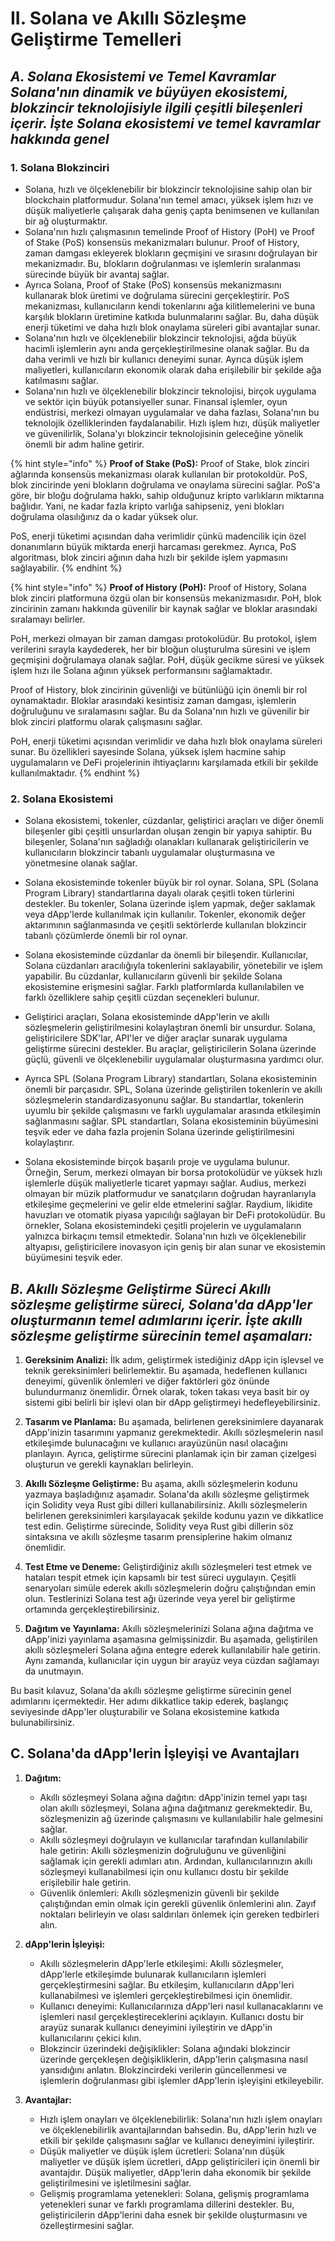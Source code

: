 # II. Solana ve Akıllı Sözleşme Geliştirme Temelleri

## _**A. Solana Ekosistemi ve Temel Kavramlar Solana'nın dinamik ve büyüyen ekosistemi, blokzincir teknolojisiyle ilgili çeşitli bileşenleri içerir. İşte Solana ekosistemi ve temel kavramlar hakkında genel**_

### 1. Solana Blokzinciri

* Solana, hızlı ve ölçeklenebilir bir blokzincir teknolojisine sahip olan bir blockchain platformudur. Solana'nın temel amacı, yüksek işlem hızı ve düşük maliyetlerle çalışarak daha geniş çapta benimsenen ve kullanılan bir ağ oluşturmaktır.
* Solana'nın hızlı çalışmasının temelinde Proof of History (PoH) ve Proof of Stake (PoS) konsensüs mekanizmaları bulunur. Proof of History, zaman damgası ekleyerek blokların geçmişini ve sırasını doğrulayan bir mekanizmadır. Bu, blokların doğrulanması ve işlemlerin sıralanması sürecinde büyük bir avantaj sağlar.
* Ayrıca Solana, Proof of Stake (PoS) konsensüs mekanizmasını kullanarak blok üretimi ve doğrulama sürecini gerçekleştirir. PoS mekanizması, kullanıcıların kendi tokenlarını ağa kilitlemelerini ve buna karşılık blokların üretimine katkıda bulunmalarını sağlar. Bu, daha düşük enerji tüketimi ve daha hızlı blok onaylama süreleri gibi avantajlar sunar.
* Solana'nın hızlı ve ölçeklenebilir blokzincir teknolojisi, ağda büyük hacimli işlemlerin aynı anda gerçekleştirilmesine olanak sağlar. Bu da daha verimli ve hızlı bir kullanıcı deneyimi sunar. Ayrıca düşük işlem maliyetleri, kullanıcıların ekonomik olarak daha erişilebilir bir şekilde ağa katılmasını sağlar.
* Solana'nın hızlı ve ölçeklenebilir blokzincir teknolojisi, birçok uygulama ve sektör için büyük potansiyeller sunar. Finansal işlemler, oyun endüstrisi, merkezi olmayan uygulamalar ve daha fazlası, Solana'nın bu teknolojik özelliklerinden faydalanabilir. Hızlı işlem hızı, düşük maliyetler ve güvenilirlik, Solana'yı blokzincir teknolojisinin geleceğine yönelik önemli bir adım haline getirir.



{% hint style="info" %}
**Proof of Stake (PoS):** Proof of Stake, blok zinciri ağlarında konsensüs mekanizması olarak kullanılan bir protokoldür. PoS, blok zincirinde yeni blokların doğrulama ve onaylama sürecini sağlar. PoS'a göre, bir bloğu doğrulama hakkı, sahip olduğunuz kripto varlıkların miktarına bağlıdır. Yani, ne kadar fazla kripto varlığa sahipseniz, yeni blokları doğrulama olasılığınız da o kadar yüksek olur.

PoS, enerji tüketimi açısından daha verimlidir çünkü madencilik için özel donanımların büyük miktarda enerji harcaması gerekmez. Ayrıca, PoS algoritması, blok zinciri ağının daha hızlı bir şekilde işlem yapmasını sağlayabilir.
{% endhint %}

{% hint style="info" %}
**Proof of History (PoH):** Proof of History, Solana blok zinciri platformuna özgü olan bir konsensüs mekanizmasıdır. PoH, blok zincirinin zamanı hakkında güvenilir bir kaynak sağlar ve bloklar arasındaki sıralamayı belirler.

PoH, merkezi olmayan bir zaman damgası protokolüdür. Bu protokol, işlem verilerini sırayla kaydederek, her bir bloğun oluşturulma süresini ve işlem geçmişini doğrulamaya olanak sağlar. PoH, düşük gecikme süresi ve yüksek işlem hızı ile Solana ağının yüksek performansını sağlamaktadır.

Proof of History, blok zincirinin güvenliği ve bütünlüğü için önemli bir rol oynamaktadır. Bloklar arasındaki kesintisiz zaman damgası, işlemlerin doğruluğunu ve sıralamasını sağlar. Bu da Solana'nın hızlı ve güvenilir bir blok zinciri platformu olarak çalışmasını sağlar.

PoH, enerji tüketimi açısından verimlidir ve daha hızlı blok onaylama süreleri sunar. Bu özellikleri sayesinde Solana, yüksek işlem hacmine sahip uygulamaların ve DeFi projelerinin ihtiyaçlarını karşılamada etkili bir şekilde kullanılmaktadır.
{% endhint %}

### 2. Solana Ekosistemi

*   Solana ekosistemi, tokenler, cüzdanlar, geliştirici araçları ve diğer önemli bileşenler gibi çeşitli unsurlardan oluşan zengin bir yapıya sahiptir. Bu bileşenler, Solana'nın sağladığı olanakları kullanarak geliştiricilerin ve kullanıcıların blokzincir tabanlı uygulamalar oluşturmasına ve yönetmesine olanak sağlar.


*   Solana ekosisteminde tokenler büyük bir rol oynar. Solana, SPL (Solana Program Library) standartlarına dayalı olarak çeşitli token türlerini destekler. Bu tokenler, Solana üzerinde işlem yapmak, değer saklamak veya dApp'lerde kullanılmak için kullanılır. Tokenler, ekonomik değer aktarımının sağlanmasında ve çeşitli sektörlerde kullanılan blokzincir tabanlı çözümlerde önemli bir rol oynar.


*   Solana ekosisteminde cüzdanlar da önemli bir bileşendir. Kullanıcılar, Solana cüzdanları aracılığıyla tokenlerini saklayabilir, yönetebilir ve işlem yapabilir. Bu cüzdanlar, kullanıcıların güvenli bir şekilde Solana ekosistemine erişmesini sağlar. Farklı platformlarda kullanılabilen ve farklı özelliklere sahip çeşitli cüzdan seçenekleri bulunur.


*   Geliştirici araçları, Solana ekosisteminde dApp'lerin ve akıllı sözleşmelerin geliştirilmesini kolaylaştıran önemli bir unsurdur. Solana, geliştiricilere SDK'lar, API'ler ve diğer araçlar sunarak uygulama geliştirme sürecini destekler. Bu araçlar, geliştiricilerin Solana üzerinde güçlü, güvenli ve ölçeklenebilir uygulamalar oluşturmasına yardımcı olur.


* Ayrıca SPL (Solana Program Library) standartları, Solana ekosisteminin önemli bir parçasıdır. SPL, Solana üzerinde geliştirilen tokenlerin ve akıllı sözleşmelerin standardizasyonunu sağlar. Bu standartlar, tokenlerin uyumlu bir şekilde çalışmasını ve farklı uygulamalar arasında etkileşimin sağlanmasını sağlar. SPL standartları, Solana ekosisteminin büyümesini teşvik eder ve daha fazla projenin Solana üzerinde geliştirilmesini kolaylaştırır.
* Solana ekosisteminde birçok başarılı proje ve uygulama bulunur. Örneğin, Serum, merkezi olmayan bir borsa protokolüdür ve yüksek hızlı işlemlerle düşük maliyetlerle ticaret yapmayı sağlar. Audius, merkezi olmayan bir müzik platformudur ve sanatçıların doğrudan hayranlarıyla etkileşime geçmelerini ve gelir elde etmelerini sağlar. Raydium, likidite havuzları ve otomatik piyasa yapıcılığı sağlayan bir DeFi protokolüdür. Bu örnekler, Solana ekosistemindeki çeşitli projelerin ve uygulamaların yalnızca birkaçını temsil etmektedir. Solana'nın hızlı ve ölçeklenebilir altyapısı, geliştiricilere inovasyon için geniş bir alan sunar ve ekosistemin büyümesini teşvik eder.



## _**B. Akıllı Sözleşme Geliştirme Süreci Akıllı sözleşme geliştirme süreci, Solana'da dApp'ler oluşturmanın temel adımlarını içerir. İşte akıllı sözleşme geliştirme sürecinin temel aşamaları:**_

1.  **Gereksinim Analizi:** İlk adım, geliştirmek istediğiniz dApp için işlevsel ve teknik gereksinimleri belirlemektir. Bu aşamada, hedeflenen kullanıcı deneyimi, güvenlik önlemleri ve diğer faktörleri göz önünde bulundurmanız önemlidir. Örnek olarak, token takası veya basit bir oy sistemi gibi belirli bir işlevi olan bir dApp geliştirmeyi hedefleyebilirsiniz.


2.  **Tasarım ve Planlama:** Bu aşamada, belirlenen gereksinimlere dayanarak dApp'inizin tasarımını yapmanız gerekmektedir. Akıllı sözleşmelerin nasıl etkileşimde bulunacağını ve kullanıcı arayüzünün nasıl olacağını planlayın. Ayrıca, geliştirme sürecini planlamak için bir zaman çizelgesi oluşturun ve gerekli kaynakları belirleyin.


3.  **Akıllı Sözleşme Geliştirme:** Bu aşama, akıllı sözleşmelerin kodunu yazmaya başladığınız aşamadır. Solana'da akıllı sözleşme geliştirmek için Solidity veya Rust gibi dilleri kullanabilirsiniz. Akıllı sözleşmelerin belirlenen gereksinimleri karşılayacak şekilde kodunu yazın ve dikkatlice test edin. Geliştirme sürecinde, Solidity veya Rust gibi dillerin söz sintaksına ve akıllı sözleşme tasarım prensiplerine hakim olmanız önemlidir.


4.  **Test Etme ve Deneme:** Geliştirdiğiniz akıllı sözleşmeleri test etmek ve hataları tespit etmek için kapsamlı bir test süreci uygulayın. Çeşitli senaryoları simüle ederek akıllı sözleşmelerin doğru çalıştığından emin olun. Testlerinizi Solana test ağı üzerinde veya yerel bir geliştirme ortamında gerçekleştirebilirsiniz.


5. **Dağıtım ve Yayınlama:** Akıllı sözleşmelerinizi Solana ağına dağıtma ve dApp'inizi yayınlama aşamasına gelmişsinizdir. Bu aşamada, geliştirilen akıllı sözleşmeleri Solana ağına entegre ederek kullanılabilir hale getirin. Aynı zamanda, kullanıcılar için uygun bir arayüz veya cüzdan sağlamayı da unutmayın.

Bu basit kılavuz, Solana'da akıllı sözleşme geliştirme sürecinin genel adımlarını içermektedir. Her adımı dikkatlice takip ederek, başlangıç seviyesinde dApp'ler oluşturabilir ve Solana ekosistemine katkıda bulunabilirsiniz.

## C. Solana'da dApp'lerin İşleyişi ve Avantajları

1.  **Dağıtım:**



    * Akıllı sözleşmeyi Solana ağına dağıtın: dApp'inizin temel yapı taşı olan akıllı sözleşmeyi, Solana ağına dağıtmanız gerekmektedir. Bu, sözleşmenizin ağ üzerinde çalışmasını ve kullanılabilir hale gelmesini sağlar.
    * Akıllı sözleşmeyi doğrulayın ve kullanıcılar tarafından kullanılabilir hale getirin: Akıllı sözleşmenizin doğruluğunu ve güvenliğini sağlamak için gerekli adımları atın. Ardından, kullanıcılarınızın akıllı sözleşmeyi kullanabilmesi için onu kullanıcı dostu bir şekilde erişilebilir hale getirin.
    * Güvenlik önlemleri: Akıllı sözleşmenizin güvenli bir şekilde çalıştığından emin olmak için gerekli güvenlik önlemlerini alın. Zayıf noktaları belirleyin ve olası saldırıları önlemek için gereken tedbirleri alın.


2.  **dApp'lerin İşleyişi:**



    * Akıllı sözleşmelerin dApp'lerle etkileşimi: Akıllı sözleşmeler, dApp'lerle etkileşimde bulunarak kullanıcıların işlemleri gerçekleştirmesini sağlar. Bu etkileşim, kullanıcıların dApp'leri kullanabilmesi ve işlemleri gerçekleştirebilmesi için önemlidir.
    * Kullanıcı deneyimi: Kullanıcılarınıza dApp'leri nasıl kullanacaklarını ve işlemleri nasıl gerçekleştireceklerini açıklayın. Kullanıcı dostu bir arayüz sunarak kullanıcı deneyimini iyileştirin ve dApp'in kullanıcılarını çekici kılın.
    * Blokzincir üzerindeki değişiklikler: Solana ağındaki blokzincir üzerinde gerçekleşen değişikliklerin, dApp'lerin çalışmasına nasıl yansıdığını anlatın. Blokzincirdeki verilerin güncellenmesi ve işlemlerin doğrulanması gibi işlemler dApp'lerin işleyişini etkileyebilir.


3.  **Avantajlar:**



    * Hızlı işlem onayları ve ölçeklenebilirlik: Solana'nın hızlı işlem onayları ve ölçeklenebilirlik avantajlarından bahsedin. Bu, dApp'lerin hızlı ve etkili bir şekilde çalışmasını sağlar ve kullanıcı deneyimini iyileştirir.
    * Düşük maliyetler ve düşük işlem ücretleri: Solana'nın düşük maliyetler ve düşük işlem ücretleri, dApp geliştiricileri için önemli bir avantajdır. Düşük maliyetler, dApp'lerin daha ekonomik bir şekilde geliştirilmesini ve işletilmesini sağlar.
    * Gelişmiş programlama yetenekleri: Solana, gelişmiş programlama yetenekleri sunar ve farklı programlama dillerini destekler. Bu, geliştiricilerin dApp'lerini daha esnek bir şekilde oluşturmasını ve özelleştirmesini sağlar.
